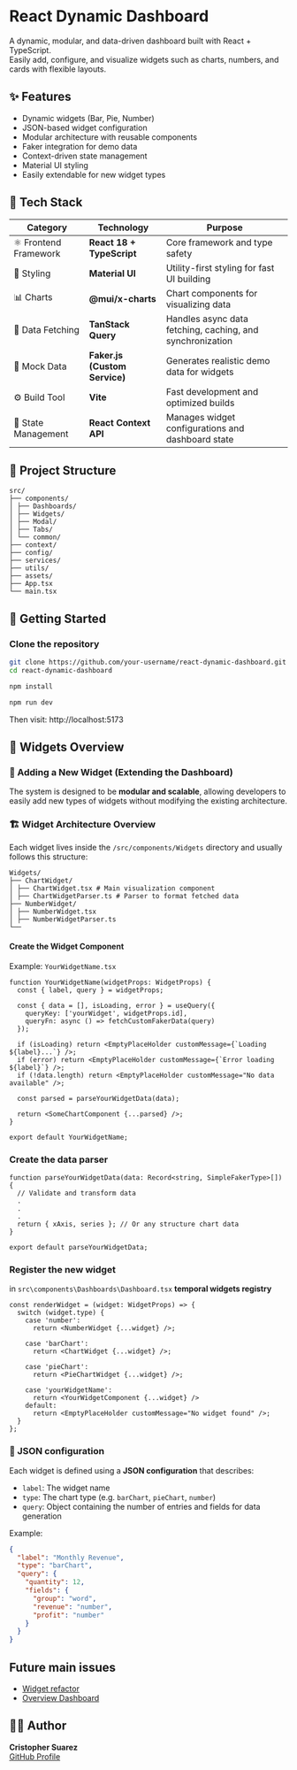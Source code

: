 # React Dynamic Dashboard

A dynamic, modular, and data-driven dashboard built with React + TypeScript.  
Easily add, configure, and visualize widgets such as charts, numbers, and cards with flexible layouts.


## ✨ Features

- Dynamic widgets (Bar, Pie, Number)
- JSON-based widget configuration
- Modular architecture with reusable components
- Faker integration for demo data
- Context-driven state management
- Material UI styling
- Easily extendable for new widget types

## 🧰 Tech Stack

| Category | Technology | Purpose |
|-----------|-------------|----------|
| ⚛️ Frontend Framework | **React 18 + TypeScript** | Core framework and type safety |
| 🎨 Styling | **Material UI** | Utility-first styling for fast UI building |
| 📊 Charts | **@mui/x-charts** | Chart components for visualizing data |
| 🧠 Data Fetching | **TanStack Query** | Handles async data fetching, caching, and synchronization |
| 🧪 Mock Data | **Faker.js (Custom Service)** | Generates realistic demo data for widgets |
| ⚙️ Build Tool | **Vite** | Fast development and optimized builds |
| 🧩 State Management | **React Context API** | Manages widget configurations and dashboard state |

## 🧱 Project Structure

```
src/
├── components/
│ ├── Dashboards/
│ ├── Widgets/
│ ├── Modal/
│ ├── Tabs/
│ └── common/
├── context/
├── config/
├── services/
├── utils/
├── assets/
├── App.tsx
└── main.tsx
```

## 🚀 Getting Started

### Clone the repository
```bash
git clone https://github.com/your-username/react-dynamic-dashboard.git
cd react-dynamic-dashboard

npm install

npm run dev
```

Then visit: http://localhost:5173

## 🧩 Widgets Overview
### 🧩 Adding a New Widget (Extending the Dashboard)
The system is designed to be **modular and scalable**, allowing developers to easily add new types of widgets without modifying the existing architecture.

### 🏗️ Widget Architecture Overview
Each widget lives inside the `/src/components/Widgets` directory and usually follows this structure:
```
Widgets/
├── ChartWidget/
│ ├── ChartWidget.tsx # Main visualization component
│ ├── ChartWidgetParser.ts # Parser to format fetched data
├── NumberWidget/
│ ├── NumberWidget.tsx
│ ├── NumberWidgetParser.ts
└──
```

#### Create the Widget Component
Example: `YourWidgetName.tsx`

```tsx
function YourWidgetName(widgetProps: WidgetProps) {
  const { label, query } = widgetProps;

  const { data = [], isLoading, error } = useQuery({
    queryKey: ['yourWidget', widgetProps.id],
    queryFn: async () => fetchCustomFakerData(query)
  });

  if (isLoading) return <EmptyPlaceHolder customMessage={`Loading ${label}...`} />;
  if (error) return <EmptyPlaceHolder customMessage={`Error loading ${label}`} />;
  if (!data.length) return <EmptyPlaceHolder customMessage="No data available" />;

  const parsed = parseYourWidgetData(data);

  return <SomeChartComponent {...parsed} />;
}

export default YourWidgetName;
```

### Create the data parser
```tsx
function parseYourWidgetData(data: Record<string, SimpleFakerType>[]) {
  // Validate and transform data
  .
  .
  .
  return { xAxis, series }; // Or any structure chart data
}

export default parseYourWidgetData;
```

### Register the new widget
in `src\components\Dashboards\Dashboard.tsx` **temporal widgets registry**

```tsx
const renderWidget = (widget: WidgetProps) => {
  switch (widget.type) {
    case 'number':
      return <NumberWidget {...widget} />;

    case 'barChart':
      return <ChartWidget {...widget} />;

    case 'pieChart':
      return <PieChartWidget {...widget} />;

    case 'yourWidgetName':
      return <YourWidgetComponent {...widget} />
    default:
      return <EmptyPlaceHolder customMessage="No widget found" />;
  }
};
```

### 🧩 JSON configuration
Each widget is defined using a **JSON configuration** that describes:
- `label`: The widget name
- `type`: The chart type (e.g. `barChart`, `pieChart`, `number`)
- `query`: Object containing the number of entries and fields for data generation

Example:
```json
{
  "label": "Monthly Revenue",
  "type": "barChart",
  "query": {
    "quantity": 12,
    "fields": {
      "group": "word",
      "revenue": "number",
      "profit": "number"
    }
  }
}
```

## Future main issues
- [Widget refactor](https://github.com/CristopherSuarez/react-dynamic-dashboard/issues/34)
- [Overview Dashboard](https://github.com/CristopherSuarez/react-dynamic-dashboard/issues/28)

## 🧑‍💻 Author

**Cristopher Suarez**  
[GitHub Profile](https://github.com/CristopherSuarez)
